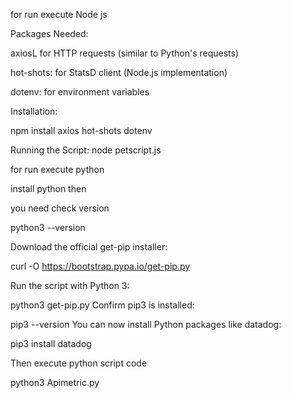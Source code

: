 for run execute Node js

Packages Needed:

axiosL for HTTP requests (similar to Python's requests)

hot-shots: for StatsD client (Node.js implementation)

dotenv: for environment variables

Installation:

npm install axios hot-shots dotenv

Running the Script:   node petscript.js

for run execute python 

install python then 

you need check version 

python3 --version 

Download the official get-pip installer:

curl -O https://bootstrap.pypa.io/get-pip.py

Run the script with Python 3:

python3 get-pip.py
Confirm pip3 is installed:

pip3 --version
You can now install Python packages like datadog:

pip3 install datadog

Then execute python script code

python3 Apimetric.py


